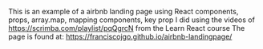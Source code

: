 This is an example of a airbnb landing page using React components, props, array.map, mapping components, key prop I did using the videos of https://scrimba.com/playlist/pqQgrcN from the Learn React course The page is found at: https://franciscojgo.github.io/airbnb-landingpage/ 
